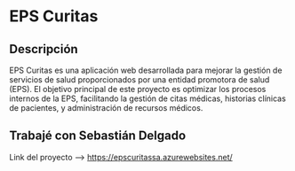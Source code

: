 # EPS Curitas

## Descripción
EPS Curitas es una aplicación web desarrollada para mejorar la gestión de servicios de salud proporcionados por una entidad promotora de salud (EPS). El objetivo principal de este proyecto es optimizar los procesos internos de la EPS, facilitando la gestión de citas médicas, historias clínicas de pacientes, y administración de recursos médicos.

## Trabajé con Sebastián Delgado

Link del proyecto --> https://epscuritassa.azurewebsites.net/
